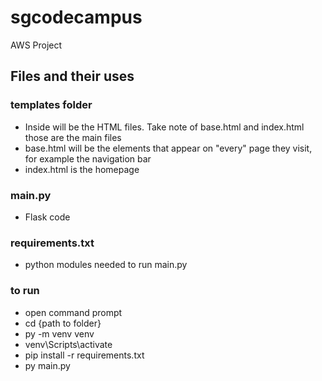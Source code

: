 # sgcodecampus
AWS Project


## Files and their uses
### templates folder
* Inside will be the HTML files. Take note of base.html and index.html those are the main files
* base.html will be the elements that appear on "every" page they visit, for example the navigation bar
* index.html is the homepage

### main.py
* Flask code

### requirements.txt
* python modules needed to run main.py

### to run
* open command prompt
* cd {path to folder}
* py -m venv venv
* venv\Scripts\activate
* pip install -r requirements.txt
* py main.py